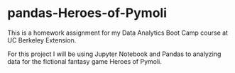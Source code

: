 # pandas-Heroes-of-Pymoli

This is a homework assignment for my Data Analytics Boot Camp course at UC Berkeley Extension.

For this project I will be using Jupyter Notebook and Pandas to analyzing data for the fictional fantasy game Heroes of Pymoli.
